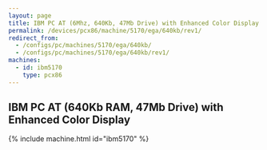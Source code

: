 ```yaml
---
layout: page
title: IBM PC AT (6Mhz, 640Kb, 47Mb Drive) with Enhanced Color Display
permalink: /devices/pcx86/machine/5170/ega/640kb/rev1/
redirect_from:
  - /configs/pc/machines/5170/ega/640kb/
  - /configs/pc/machines/5170/ega/640kb/rev1/
machines:
  - id: ibm5170
    type: pcx86
---
```


IBM PC AT (640Kb RAM, 47Mb Drive) with Enhanced Color Display 
-------------------------------------------------------------

{% include machine.html id="ibm5170" %}
